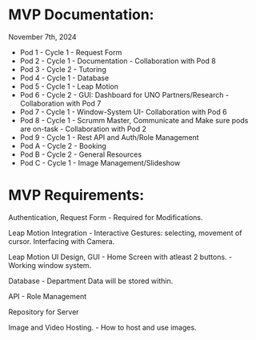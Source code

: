 # MVP Documentation: 
November 7th, 2024

- Pod 1 - Cycle 1 - Request Form
- Pod 2 - Cycle 1 - Documentation - Collaboration with Pod 8
- Pod 3 - Cycle 2 - Tutoring
- Pod 4 - Cycle 1 - Database 
- Pod 5 - Cycle 1 - Leap Motion
- Pod 6 - Cycle 2 - GUI: Dashboard for UNO Partners/Research - Collaboration with Pod 7
- Pod 7 - Cycle 1 - Window-System UI- Collaboration with Pod 6
- Pod 8 - Cycle 1 - Scrumm Master, Communicate and Make sure pods are on-task - Collaboration with Pod 2
- Pod 9 - Cycle 1 - Rest API and Auth/Role Management
- Pod A - Cycle 2 - Booking
- Pod B - Cycle 2 - General Resources
- Pod C - Cycle 1 - Image Management/Slideshow

# MVP Requirements: 

Authentication, Request Form 
    - Required for Modifications. 

Leap Motion Integration
    - Interactive Gestures: selecting, movement of cursor. Interfacing with Camera. 
    
Leap Motion UI Design, GUI
    - Home Screen with atleast 2 buttons.
    - Working window system. 
    
Database 
    - Department Data will be stored within.
      
API 
    - Role Management
      
Repository for Server

Image and Video Hosting. 
    - How to host and use images. 
